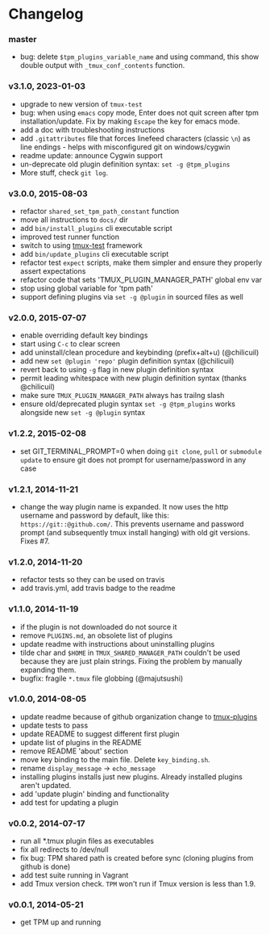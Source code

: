 # Changelog

### master
- bug: delete `$tpm_plugins_variable_name` and using command,
this show double output with `_tmux_conf_contents` function.

### v3.1.0, 2023-01-03
- upgrade to new version of `tmux-test`
- bug: when using `emacs` copy mode, Enter does not quit screen after tpm
  installation/update. Fix by making `Escape` the key for emacs mode.
- add a doc with troubleshooting instructions
- add `.gitattributes` file that forces linefeed characters (classic `\n`) as
  line endings - helps with misconfigured git on windows/cygwin
- readme update: announce Cygwin support
- un-deprecate old plugin definition syntax: `set -g @tpm_plugins`
- More stuff, check `git log`.

### v3.0.0, 2015-08-03
- refactor `shared_set_tpm_path_constant` function
- move all instructions to `docs/` dir
- add `bin/install_plugins` cli executable script
- improved test runner function
- switch to using [tmux-test](https://github.com/tmux-plugins/tmux-test)
  framework
- add `bin/update_plugins` cli executable script
- refactor test `expect` scripts, make them simpler and ensure they properly
  assert expectations
- refactor code that sets 'TMUX_PLUGIN_MANAGER_PATH' global env var
- stop using global variable for 'tpm path'
- support defining plugins via `set -g @plugin` in sourced files as well

### v2.0.0, 2015-07-07
- enable overriding default key bindings
- start using `C-c` to clear screen
- add uninstall/clean procedure and keybinding (prefix+alt+u) (@chilicuil)
- add new `set @plugin 'repo'` plugin definition syntax (@chilicuil)
- revert back to using `-g` flag in new plugin definition syntax
- permit leading whitespace with new plugin definition syntax (thanks @chilicuil)
- make sure `TMUX_PLUGIN_MANAGER_PATH` always has trailng slash
- ensure old/deprecated plugin syntax `set -g @tpm_plugins` works alongside new
  `set -g @plugin` syntax

### v1.2.2, 2015-02-08
- set GIT_TERMINAL_PROMPT=0 when doing `git clone`, `pull` or `submodule update`
  to ensure git does not prompt for username/password in any case

### v1.2.1, 2014-11-21
- change the way plugin name is expanded. It now uses the http username
  and password by default, like this: `https://git::@github.com/`. This prevents
  username and password prompt (and subsequently tmux install hanging) with old
  git versions. Fixes #7.

### v1.2.0, 2014-11-20
- refactor tests so they can be used on travis
- add travis.yml, add travis badge to the readme

### v1.1.0, 2014-11-19
- if the plugin is not downloaded do not source it
- remove `PLUGINS.md`, an obsolete list of plugins
- update readme with instructions about uninstalling plugins
- tilde char and `$HOME` in `TMUX_SHARED_MANAGER_PATH` couldn't be used because
  they are just plain strings. Fixing the problem by manually expanding them.
- bugfix: fragile `*.tmux` file globbing (@majutsushi)

### v1.0.0, 2014-08-05
- update readme because of github organization change to
  [tmux-plugins](https://github.com/tmux-plugins)
- update tests to pass
- update README to suggest different first plugin
- update list of plugins in the README
- remove README 'about' section
- move key binding to the main file. Delete `key_binding.sh`.
- rename `display_message` -> `echo_message`
- installing plugins installs just new plugins. Already installed plugins aren't
  updated.
- add 'update plugin' binding and functionality
- add test for updating a plugin

### v0.0.2, 2014-07-17
- run all *.tmux plugin files as executables
- fix all redirects to /dev/null
- fix bug: TPM shared path is created before sync (cloning plugins from github
  is done)
- add test suite running in Vagrant
- add Tmux version check. `TPM` won't run if Tmux version is less than 1.9.

### v0.0.1, 2014-05-21
- get TPM up and running
